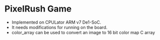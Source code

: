 # PixelRush Game
- Implemented on CPULator ARM v7 De1-SoC.
- It needs modifications for running on the board.
- color_array can be used to convert an image to 16 bit color map C array 
